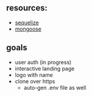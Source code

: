 ## resources:
 - [sequelize](https://blog.logrocket.com/using-sequelize-with-typescript/)
 - [mongoose](https://medium.com/swlh/typescript-with-mongoose-and-node-express-24073d51d2ee)

## goals
- user auth (in progress)
- interactive landing page
- logo with name
- clone over https
  - auto-gen .env file as well